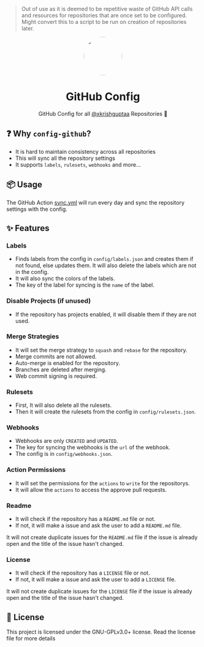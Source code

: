> Out of use as it is deemed to be repetitive waste of GitHub API calls and resources for repositories that are once set to be configured. Might convert this to a script to be run on creation of repositories later.

<div align="center">
  <img src="https://github.com/github.png" height="100px" width="100px" style="border-radius: 100%;" />
  <br />
  <h1>GitHub Config</h1>
  <p>GitHub Config for all <a href="https://github.com/xkrishguptaa">@xkrishguptaa</a> Repositories 🍭</p>
</div>

## ❓ Why `config-github`?

- It is hard to maintain consistency across all repositories
- This will sync all the repository settings
- It supports `labels`, `rulesets`, `webhooks` and more...

## 📦 Usage

The GitHub Action [sync.yml](https://github.com/xkrishguptaa/config-github/actions/workflows/sync.yml) will run every day and sync the repository settings with the config.

## ✨ Features

### Labels

- Finds labels from the config in `config/labels.json` and creates them if not found, else updates them. It will also delete the labels which are not in the config.
- It will also sync the colors of the labels.
- The key of the label for syncing is the `name` of the label.

### Disable Projects (if unused)

- If the repository has projects enabled, it will disable them if they are not used.

### Merge Strategies

- It will set the merge strategy to `squash` and `rebase` for the repository.
- Merge commits are not allowed.
- Auto-merge is enabled for the repository.
- Branches are deleted after merging.
- Web commit signing is required.

### Rulesets

- First, It will also delete all the rulesets.
- Then it will create the rulesets from the config in `config/rulesets.json`.

### Webhooks

- Webhooks are only `CREATED` and `UPDATED`.
- The key for syncing the webhooks is the `url` of the webhook.
- The config is in `config/webhooks.json`.

### Action Permissions

- It will set the permissions for the `actions` to `write` for the repositorys.
- It will allow the `actions` to access the approve pull requests.

### Readme

- It will check if the repository has a `README.md` file or not.
- If not, it will make a issue and ask the user to add a `README.md` file.

It will not create duplicate issues for the `README.md` file if the issue is already open and the title of the issue hasn't changed.

### License

- It will check if the repository has a `LICENSE` file or not.
- If not, it will make a issue and ask the user to add a `LICENSE` file.

It will not create duplicate issues for the `LICENSE` file if the issue is already open and the title of the issue hasn't changed.

## 📝 License

This project is licensed under the GNU-GPLv3.0+ license. Read the license file for more details

